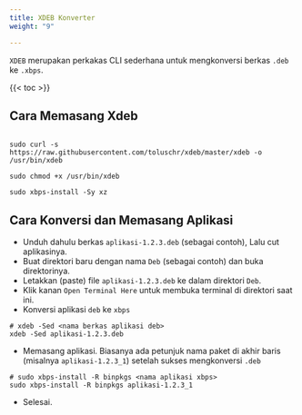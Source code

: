 ```yaml
---
title: XDEB Konverter
weight: "9"

---
```


`XDEB` merupakan perkakas CLI sederhana untuk mengkonversi berkas `.deb` ke `.xbps`.

{{< toc >}}

## Cara Memasang Xdeb

```shell

sudo curl -s https://raw.githubusercontent.com/toluschr/xdeb/master/xdeb -o /usr/bin/xdeb

sudo chmod +x /usr/bin/xdeb

sudo xbps-install -Sy xz

```

## Cara Konversi dan Memasang Aplikasi

* Unduh dahulu berkas `aplikasi-1.2.3.deb` (sebagai contoh), Lalu cut aplikasinya.
* Buat direktori baru dengan nama `Deb` (sebagai contoh) dan buka direktorinya.
* Letakkan (paste) file `aplikasi-1.2.3.deb` ke dalam direktori `Deb`.
* Klik kanan `Open Terminal Here` untuk membuka terminal di direktori saat ini.
* Konversi aplikasi `deb` ke `xbps`
```shell
# xdeb -Sed <nama berkas aplikasi deb>
xdeb -Sed aplikasi-1.2.3.deb
```
* Memasang aplikasi. Biasanya ada petunjuk nama paket di akhir baris (misalnya `aplikasi-1.2.3_1`) setelah sukses mengkonversi `.deb`

```shell
# sudo xbps-install -R binpkgs <nama aplikasi xbps>
sudo xbps-install -R binpkgs aplikasi-1.2.3_1
```
* Selesai.
